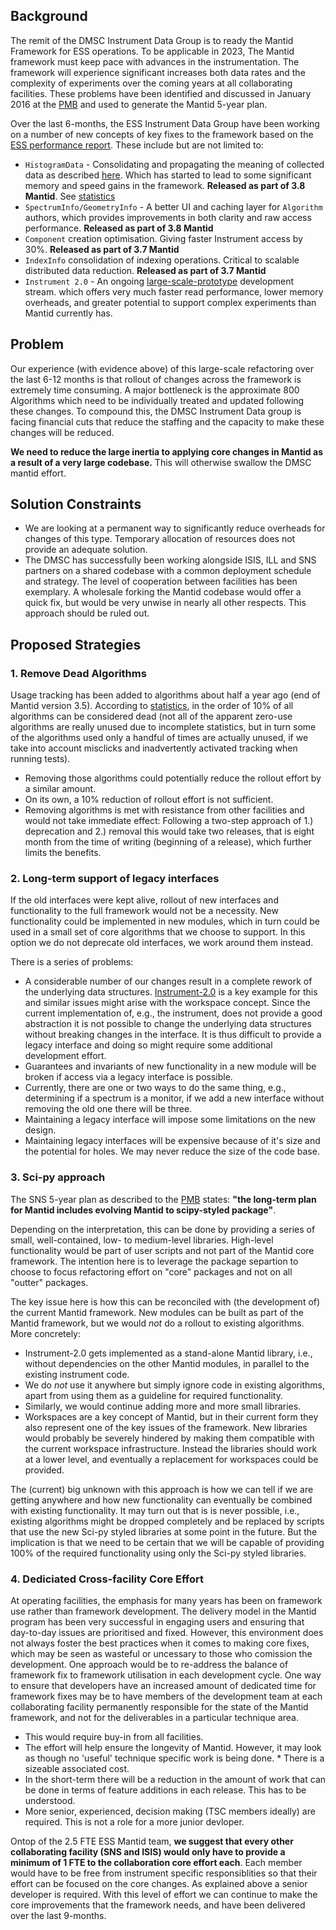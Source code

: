 ## Background

The remit of the DMSC Instrument Data Group is to ready the Mantid Framework for ESS operations. To be applicable in 2023, The Mantid framework must keep pace with advances in the instrumentation. The framework will experience significant increases both data rates and the complexity of experiments over the coming years at all collaborating facilities. These problems have been identified and discussed in January 2016 at the [PMB](https://github.com/mantidproject/documents/blob/master/Project-Management/PMB/Minutes/PMBMinutes-2016-01-22.docx) and used to generate the Mantid 5-year plan.

Over the last 6-months, the ESS Instrument Data Group have been working on a number of new concepts of key fixes to the framework based on the [ESS performance report](https://github.com/mantidproject/documents/blob/master/Performance/performance_analysis_of_mantid_for_ess.pdf). These include but are not limited to:

* `HistogramData` - Consolidating and propagating the meaning of collected data as described [here](http://docs.mantidproject.org/nightly/concepts/HistogramData.html). Which has started to lead to some significant memory and speed gains in the framework. **Released as part of 3.8 Mantid**.  See [statistics](https://github.com/mantidproject/mantid/blob/master/docs/source/release/v3.8.0/framework.rst)
* `SpectrumInfo/GeometryInfo` - A better UI and caching layer for `Algorithm` authors, which provides improvements in both clarity and raw access performance. **Released as part of 3.8 Mantid**
* `Component` creation optimisation. Giving faster Instrument access by 30%. **Released as part of 3.7 Mantid**
* `IndexInfo` consolidation of indexing operations. Critical to scalable distributed data reduction. **Released as part of 3.7 Mantid**
* `Instrument 2.0` - An ongoing [large-scale-prototype](https://github.com/DMSC-Instrument-Data/instrument-prototype) development stream. which offers very much faster read performance, lower memory overheads, and greater potential to support complex experiments than Mantid currently has.


## Problem

Our experience (with evidence above) of this large-scale refactoring over the last 6-12 months is that rollout of changes across the framework is extremely time consuming. A major bottleneck is the approximate 800 Algorithms which need to be individually treated and updated following these changes. To compound this, the DMSC Instrument Data group is facing financial cuts that reduce the staffing and the capacity to make these changes will be reduced.

**We need to reduce the large inertia to applying core changes in Mantid as a result of a very large codebase.** This will otherwise swallow the DMSC mantid effort.


## Solution Constraints

* We are looking at a permanent way to significantly reduce overheads for changes of this type. Temporary allocation of resources does not provide an adequate solution.
* The DMSC has successfully been working alongside ISIS, ILL and SNS partners on a shared codebase with a common deployment schedule and strategy. The level of cooperation between facilities has been exemplary. A wholesale forking the Mantid codebase would offer a quick fix, but would be very unwise in nearly all other respects. This approach should be ruled out.


## Proposed Strategies

### 1. Remove Dead Algorithms

Usage tracking has been added to algorithms about half a year ago (end of Mantid version 3.5).
According to [statistics](algorithm-usage-summary.txt), in the order of 10% of all algorithms can be considered dead (not all of the apparent zero-use algorithms are really unused due to incomplete statistics, but in turn some of the algorithms used only a handful of times are actually unused, if we take into account misclicks and inadvertently activated tracking when running tests).
- Removing those algorithms could potentially reduce the rollout effort by a similar amount.
- On its own, a 10% reduction of rollout effort is not sufficient.
- Removing algorithms is met with resistance from other facilities and would not take immediate effect:
  Following a two-step approach of 1.) deprecation and 2.) removal this would take two releases, that is eight month from the time of writing (beginning of a release), which further limits the benefits.

### 2. Long-term support of legacy interfaces

If the old interfaces were kept alive, rollout of new interfaces and functionality to the full framework would not be a necessity.
New functionality could be implemented in new modules, which in turn could be used in a small set of core algorithms that we choose to support. In this option we do not deprecate old interfaces, we work around them instead.

There is a series of problems:

- A considerable number of our changes result in a complete rework of the underlying data structures.
  [Instrument-2.0](https://github.com/DMSC-Instrument-Data/instrument-prototype) is a key example for this and similar issues might arise with the workspace concept.
  Since the current implementation of, e.g., the instrument, does not provide a good abstraction it is not possible to change the underlying data structures without breaking changes in the interface.
  It is thus difficult to provide a legacy interface and doing so might require some additional development effort.
- Guarantees and invariants of new functionality in a new module will be broken if access via a legacy interface is possible.
- Currently, there are one or two ways to do the same thing, e.g., determining if a spectrum is a monitor, if we add a new interface without removing the old one there will be three.
- Maintaining a legacy interface will impose some limitations on the new design.
- Maintaining legacy interfaces will be expensive because of it's size and the potential for holes. We may never reduce the size of the code base.

### 3. Sci-py approach
The SNS 5-year plan as described to the [PMB](https://github.com/mantidproject/documents/blob/master/Project-Management/PMB/Minutes/PMBMinutes-2016-01-22.docx) states: **"the long-term plan for Mantid includes evolving Mantid to scipy-styled package"**.

Depending on the interpretation, this can be done by providing a series of small, well-contained, low- to medium-level libraries.
High-level functionality would be part of user scripts and not part of the Mantid core framework. The intention here is to leverage the package separtion to choose to focus refactoring effort on "core" packages and not on all "outter" packages.

The key issue here is how this can be reconciled with (the development of) the current Mantid framework.
New modules can be built as part of the Mantid framework, but we would *not* do a rollout to existing algorithms.
More concretely:

- Instrument-2.0 gets implemented as a stand-alone Mantid library, i.e., without dependencies on the other Mantid modules, in parallel to the existing instrument code.
- We do *not* use it anywhere but simply ignore code in existing algorithms, apart from using them as a guideline for required functionality.
- Similarly, we would continue adding more and more small libraries.
- Workspaces are a key concept of Mantid, but in their current form they also represent one of the key issues of the framework.
  New libraries would probably be severely hindered by making them compatible with the current workspace infrastructure.
  Instead the libraries should work at a lower level, and eventually a replacement for workspaces could be provided.

The (current) big unknown with this approach is how we can tell if we are getting anywhere and how new functionality can eventually be combined with existing functionality.
It may turn out that is is never possible, i.e., existing algorithms might be dropped completely and be replaced by scripts that use the new Sci-py styled libraries at some point in the future.
But the implication is that we need to be certain that we will be capable of providing 100% of the required functionality using only the Sci-py styled libraries.

### 4. Dediciated Cross-facility Core Effort

At operating facilities, the emphasis for many years has been on framework use rather than framework development. The delivery model in the Mantid program has been very successful in engaging users and ensuring that day-to-day issues are prioritised and fixed. However, this environment does not always foster the best practices when it comes to making core fixes, which may be seen as wasteful or uncessary to those who comission the development. One approach would be to re-address the balance of framework fix to framework utilisation in each development cycle. One way to ensure that developers have an increased amount of dedicated time for framework fixes may be to have members of the development team at each collaborating facility permanently responsible for the state of the Mantid framework, and not for the deliverables in a particular technique area.

* This would require buy-in from all facilities.
* The effort will help ensure the longevity of Mantid. However, it may look as though no 'useful' technique specific work is being done. * There is a sizeable associated cost.
* In the short-term there will be a reduction in the amount of work that can be done in terms of feature additions in each release. This has to be understood.
* More senior, experienced, decision making (TSC members ideally) are required. This is not a role for a more junior devloper.

Ontop of the 2.5 FTE ESS Mantid team, **we suggest that every other collaborating facility (SNS and ISIS) would only have to provide a minimum of 1 FTE to the collaboration core effort each**. Each member would have to be free from instrument specific responsiblities so that their effort can be focused on the core changes. As explained above a senior developer is required. With this level of effort we can continue to make the core improvements that the framework needs, and have been delivered over the last 9-months.

